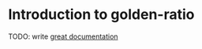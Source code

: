 # Introduction to golden-ratio

TODO: write [great documentation](http://jacobian.org/writing/great-documentation/what-to-write/)
